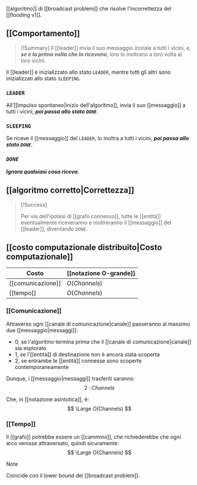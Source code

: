 [[algoritmo]] di [[broadcast problem]] che risolve l'incorrettezza del [[flooding v1]].

## [[Comportamento]]

> [!Summary]
> Il [[leader]] invia il suo messaggio iniziale a tutti i vicini, e, ***se è la prima volta che lo ricevono***, loro lo inoltrano a loro volta ai loro vicini.

Il [[leader]] è inizializzato allo stato `LEADER`, mentre tutti gli altri sono inizializzati allo stato `SLEEPING`.

### `LEADER`

All'[[impulso spontaneo|inizio dell'algoritmo]], invia il suo [[messaggio]] a tutti i vicini, ***poi passa allo stato `DONE`***.

### `SLEEPING`

Se riceve il [[messaggio]] del `LEADER`, lo inoltra a tutti i vicini, ***poi passa allo stato `DONE`***.

### ***`DONE`***

***Ignora qualsiasi cosa riceva.***

## [[algoritmo corretto|Correttezza]]

> [!Success]
> 
> Per via dell'ipotesi di [[grafo connesso]], tutte le [[entità]] eventualmente riceveranno e inoltreranno il [[messaggio]] del [[leader]], diventando `DONE`.

## [[costo computazionale distribuito|Costo computazionale]]

| Costo | [[notazione O-grande]] | 
|-|-|
| [[comunicazione]] | $O(Channels)$ |
| [[tempo]] | $O(Channels)$ |

### [[Comunicazione]]

Attraverso ogni [[canale di comunicazione|canale]] passeranno al massimo due [[messaggio|messaggi]]:
- $0$, se l'algoritmo termina prima che il [[canale di comunicazione|canale]] sia esplorato
- $1$, se l'[[entità]] di destinazione non è ancora stata scoperta
- $2$, se entrambe le [[entità]] connesse sono scoperte contemporaneamente

Dunque, i [[messaggio|messaggi]] trasferiti saranno:
$$
2 \cdot Channels
$$

Che, in [[notazione asintotica]], è:
$$
\Large O(Channels)
$$

### [[Tempo]]

Il [[grafo]] potrebbe essere un [[cammino]], che richiederebbe che ogni arco venisse attraversato, quindi sicuramente:
$$
\Large O(Channels)
$$

> [!Note]
> Coincide con il lower bound del [[broadcast problem]].
